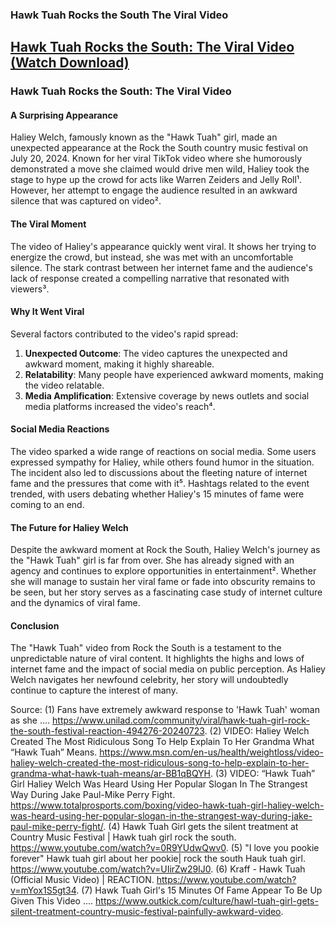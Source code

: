 ### Hawk Tuah Rocks the South The Viral Video

## <a href="https://gmsrentertain.com/hawk-tuah-rocks-the-south-the-viral-video/" target="_blank">Hawk Tuah Rocks the South: The Viral Video (Watch Download)</a>


### Hawk Tuah Rocks the South: The Viral Video

#### A Surprising Appearance
Haliey Welch, famously known as the "Hawk Tuah" girl, made an unexpected appearance at the Rock the South country music festival on July 20, 2024. Known for her viral TikTok video where she humorously demonstrated a move she claimed would drive men wild, Haliey took the stage to hype up the crowd for acts like Warren Zeiders and Jelly Roll¹. However, her attempt to engage the audience resulted in an awkward silence that was captured on video².

#### The Viral Moment
The video of Haliey's appearance quickly went viral. It shows her trying to energize the crowd, but instead, she was met with an uncomfortable silence. The stark contrast between her internet fame and the audience's lack of response created a compelling narrative that resonated with viewers³.

#### Why It Went Viral
Several factors contributed to the video's rapid spread:
1. **Unexpected Outcome**: The video captures the unexpected and awkward moment, making it highly shareable.
2. **Relatability**: Many people have experienced awkward moments, making the video relatable.
3. **Media Amplification**: Extensive coverage by news outlets and social media platforms increased the video's reach⁴.

#### Social Media Reactions
The video sparked a wide range of reactions on social media. Some users expressed sympathy for Haliey, while others found humor in the situation. The incident also led to discussions about the fleeting nature of internet fame and the pressures that come with it⁵. Hashtags related to the event trended, with users debating whether Haliey's 15 minutes of fame were coming to an end.

#### The Future for Haliey Welch
Despite the awkward moment at Rock the South, Haliey Welch's journey as the "Hawk Tuah" girl is far from over. She has already signed with an agency and continues to explore opportunities in entertainment². Whether she will manage to sustain her viral fame or fade into obscurity remains to be seen, but her story serves as a fascinating case study of internet culture and the dynamics of viral fame.

#### Conclusion
The "Hawk Tuah" video from Rock the South is a testament to the unpredictable nature of viral content. It highlights the highs and lows of internet fame and the impact of social media on public perception. As Haliey Welch navigates her newfound celebrity, her story will undoubtedly continue to capture the interest of many.


Source: 
(1) Fans have extremely awkward response to 'Hawk Tuah' woman as she .... https://www.unilad.com/community/viral/hawk-tuah-girl-rock-the-south-festival-reaction-494276-20240723.
(2) VIDEO: Haliey Welch Created The Most Ridiculous Song To Help Explain To Her Grandma What “Hawk Tuah” Means. https://www.msn.com/en-us/health/weightloss/video-haliey-welch-created-the-most-ridiculous-song-to-help-explain-to-her-grandma-what-hawk-tuah-means/ar-BB1qBQYH.
(3) VIDEO: “Hawk Tuah” Girl Haliey Welch Was Heard Using Her Popular Slogan In The Strangest Way During Jake Paul-Mike Perry Fight. https://www.totalprosports.com/boxing/video-hawk-tuah-girl-haliey-welch-was-heard-using-her-popular-slogan-in-the-strangest-way-during-jake-paul-mike-perry-fight/.
(4) Hawk Tuah Girl gets the silent treatment at Country Music Festival | Hawk tuah girl rock the south. https://www.youtube.com/watch?v=0R9YUdwQwv0.
(5) "I love you pookie forever" Hawk tuah girl about her pookie| rock the south Hauk tuah girl. https://www.youtube.com/watch?v=UIirZw29IJ0.
(6) Kraff - Hawk Tuah (Official Music Video) | REACTION. https://www.youtube.com/watch?v=mYox1S5gt34.
(7) Hawk Tuah Girl's 15 Minutes Of Fame Appear To Be Up Given This Video .... https://www.outkick.com/culture/hawl-tuah-girl-gets-silent-treatment-country-music-festival-painfully-awkward-video.

